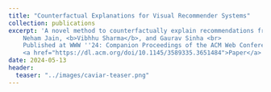 ```yaml
---
title: "Counterfactual Explanations for Visual Recommender Systems"
collection: publications
excerpt: 'A novel method to counterfactually explain recommendations from visual recommender systems. <br>
    Neham Jain, <b>Vibhhu Sharma</b>, and Gaurav Sinha <br>
    Published at WWW ''24: Companion Proceedings of the ACM Web Conference 2024
    <a href="https://dl.acm.org/doi/10.1145/3589335.3651484">Paper</a>'
date: 2024-05-13
header:
  teaser: "../images/caviar-teaser.png"
---
```


